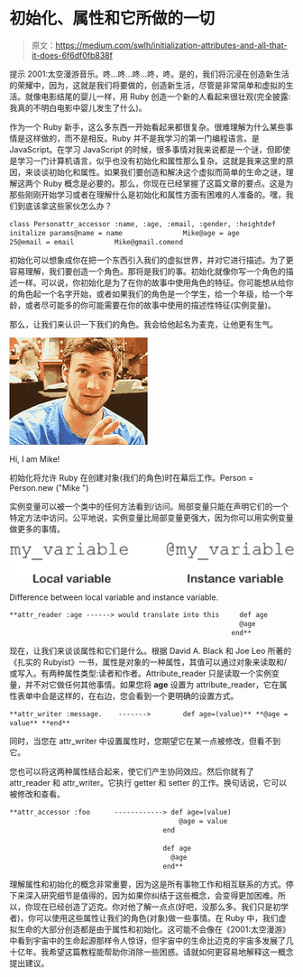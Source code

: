 # 初始化、属性和它所做的一切

> 原文：<https://medium.com/swlh/initialization-attributes-and-all-that-it-does-6f6df0fb838f>

提示 2001:太空漫游音乐。咚…咚…咚…咚，咚。是的，我们将沉浸在创造新生活的荣耀中，因为，这就是我们将要做的，创造新生活，尽管是非常简单和虚拟的生活。就像电影结尾的婴儿一样，用 Ruby 创造一个新的人看起来很壮观(完全披露:我真的不明白电影中婴儿发生了什么)。

作为一个 Ruby 新手，这么多东西一开始看起来都很复杂。很难理解为什么某些事情是这样做的，而不是相反。Ruby 并不是我学习的第一门编程语言。是 JavaScript。在学习 JavaScript 的时候，很多事情对我来说都是一个谜，但即使是学习一门计算机语言，似乎也没有初始化和属性那么复杂。这就是我来这里的原因，来谈谈初始化和属性。如果我们要创造和解决这个虚拟而简单的生命之谜，理解这两个 Ruby 概念是必要的。那么，你现在已经掌握了这篇文章的要点。这是为那些刚刚开始学习或者在理解什么是初始化和属性方面有困难的人准备的。嘿，我们到底该拿这些家伙怎么办？

```
class Personattr_accessor :name, :age, :email, :gender, :heightdef initalize params@name = name               Mike@age = age                  25@email = email          Mike@gmail.comend
```

初始化可以想象成你在把一个东西引入我们的虚拟世界，并对它进行描述。为了更容易理解，我们要创造一个角色。那将是我们的事。初始化就像你写一个角色的描述一样。可以说，你初始化是为了在你的故事中使用角色的特征。你可能想从给你的角色起一个名字开始，或者如果我们的角色是一个学生，给一个年级，给一个年龄，或者尽可能多的你可能需要在你的故事中使用的描述性特征(实例变量)。

那么，让我们来认识一下我们的角色。我会给他起名为麦克，让他更有生气。

![](img/b6098d6d706a4f20f563cc8c67cbc38e.png)

Hi, I am Mike!

初始化将允许 Ruby 在创建对象(我们的角色)时在幕后工作。Person = Person.new ("Mike ")

实例变量可以被一个类中的任何方法看到/访问。局部变量只能在声明它们的一个特定方法中访问。公平地说，实例变量比局部变量更强大，因为你可以用实例变量做更多的事情。

![](img/3331a6a06531bac36efc96a08b7f8577.png)

Difference between local variable and instance variable.

```
**attr_reader :age ------> would translate into this     def age
                                                         @age
                                                       end**
```

现在，让我们来谈谈属性和它们是什么。根据 David A. Black 和 Joe Leo 所著的《扎实的 Rubyist》一书，属性是对象的一种属性，其值可以通过对象来读取和/或写入。有两种属性类型:读者和作者。Attribute_reader 只是读取一个实例变量，并不对它做任何其他事情。如果您将 **age** 设置为 attribute_reader，它在属性表单中会是这样的，在右边，您会看到一个更明确的设置方式。

```
**attr_writer :message.    ------->        def age=(value)** **@age = value** **end**
```

同时，当您在 attr_writer 中设置属性时，您期望它在某一点被修改，但看不到它。

您也可以将这两种属性结合起来，使它们产生协同效应。然后你就有了 attr_reader 和 attr_writer。它执行 getter 和 setter 的工作。换句话说，它可以被修改和查看。

```
**attr_accessor :foo      ------------> def age=(value)
                                          @age = value
                                      end

                                      def age
                                        @age
                                      end**
```

理解属性和初始化的概念非常重要，因为这是所有事物工作和相互联系的方式。停下来深入研究细节是值得的，因为如果你纠结于这些概念，会变得更加困难。所以，你现在已经创造了迈克。你对他了解一点点(好吧，没那么多。我们只是初学者)，你可以使用这些属性让我们的角色(对象)做一些事情。在 Ruby 中，我们虚拟生命的大部分创造都是由于属性和初始化。这可能不会像在《2001:太空漫游》中看到宇宙中的生命起源那样令人惊讶，但宇宙中的生命比迈克的宇宙多发展了几十亿年。我希望这篇教程能帮助你消除一些困惑。请就如何更容易地解释这一概念提出建议。